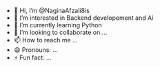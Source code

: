 - 👋 Hi, I’m @NaginaAfzali8is
- 👀 I’m interested in Backend developement and Ai
- 🌱 I’m currently learning Python
- 💞️ I’m looking to collaborate on ...
- 📫 How to reach me ...
- 😄 Pronouns: ...
- ⚡ Fun fact: ...

<!---
NaginaAfzali8is/NaginaAfzali8is is a ✨ special ✨ repository because its `README.md` (this file) appears on your GitHub profile.
You can click the Preview link to take a look at your changes.
--->
